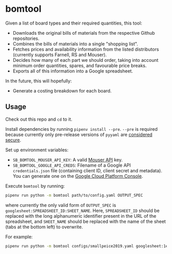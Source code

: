 # bomtool

Given a list of board types and their required quantities, this tool:

* Downloads the original bills of materials from the respective Github repositories.
* Combines the bills of materials into a single "shopping list".
* Fetches prices and availability information from the listed distributors (currently supports Farnell, RS and Mouser).
* Decides how many of each part we should order, taking into account minimum order quantities, spares, and favourable price breaks.
* Exports all of this information into a Google spreadsheet.

In the future, this will hopefully:

* Generate a costing breakdown for each board.

## Usage

Check out this repo and `cd` to it.

Install dependencies by running `pipenv install --pre`. `--pre` is required because currently only pre-release versions of `pyyaml` are [considered secure](https://nvd.nist.gov/vuln/detail/CVE-2017-18342).

Set up environment variables:

* `SB_BOMTOOL_MOUSER_API_KEY`: A valid [Mouser API](https://www.mouser.co.uk/apihome/) key.
* `SB_BOMTOOL_GOOGLE_API_CREDS`: Filename of a Google API `credentials.json` file (containing client ID, client secret and metadata). You can generate one on the [Google Cloud Platform Console](https://console.cloud.google.com/apis/credentials).

Execute `bomtool` by running:

```sh
pipenv run python -m bomtool path/to/config.yaml OUTPUT_SPEC
```

where currently the only valid form of `OUTPUT_SPEC` is `googlesheet:SPREADSHEET_ID:SHEET_NAME`. Here, `SPREADSHEET_ID` should be replaced with the long alphanumeric identifier present in the URL of the spreadsheet, and `SHEET_NAME` should be replaced with the name of the sheet (tabs at the bottom left) to overwrite.

For example:

```sh
pipenv run python -m bomtool configs/smallpeice2019.yaml googlesheet:1eTEkgsXN6JzumoYiGoEkO7YOBuCE3r4QvOJFlK_qb0s:Sheet1
```
